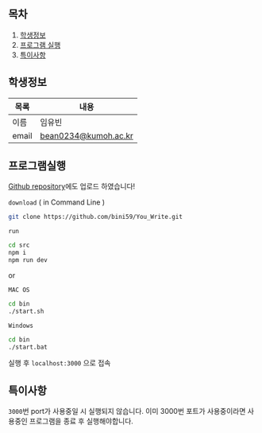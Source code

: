 ## 목차
1. [학생정보](#학생정보)
2. [프로그램 실행](#프로그램실행)
3. [특이사항](#특이사항)


## 학생정보

|목록|내용|
|------|---|
|이름|임유빈|
|email|bean0234@kumoh.ac.kr|


## 프로그램실행

[Github repository](https://github.com/bini59/You_Write)에도 업로드 하였습니다!


`download` ( in Command Line )

```bash
git clone https://github.com/bini59/You_Write.git
```

`run`

```bash
cd src
npm i
npm run dev
```
or

`MAC OS`
```bash
cd bin
./start.sh
```

`Windows`
```bash
cd bin
./start.bat
```
실행 후
`localhost:3000` 으로 접속


## 특이사항

`3000`번 port가 사용중일 시 실행되지 않습니다.
이미 3000번 포트가 사용중이라면 사용중인 프로그램을 종료 후 실행해야합니다.
